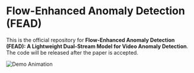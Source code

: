 # Flow-Enhanced Anomaly Detection (FEAD)

This is the official repository for **Flow-Enhanced Anomaly Detection (FEAD): A Lightweight Dual-Stream Model for Video Anomaly Detection**.  
The code will be released after the paper is accepted.

![Demo Animation](demo_images/ped2_flow.gif)
